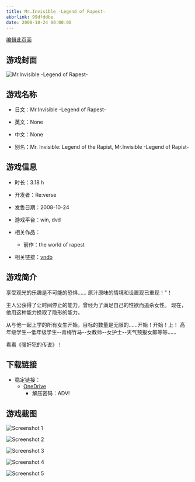 ```yaml
---
title: Mr.Invisible -Legend of Rapest-
abbrlink: 99dfddbe
date: 2008-10-24 00:00:00
---
```

[编辑此页面](https://github.com/ACG-3/ADV3-source/blob/main/source/_posts/games/Mr.Invisible%20-Legend%20of%20Rapest-.md)

## 游戏封面

![Mr.Invisible -Legend of Rapest-](https://pan.timero.xyz/d/onedrive/img_lib_001/Mr.Invisible%20-Legend%20of%20Rapest-_cover.avif)


## 游戏名称

- 日文：Mr.Invisible -Legend of Rapest-
- 英文：None
- 中文：None

- 别名：Mr. Invisible: Legend of the Rapist, Mr.Invisible -Legend of Rapist-


## 游戏信息

- 时长：3.18 h
- 开发者：Re:verse
- 发售日期：2008-10-24
- 游戏平台：win, dvd
- 相关作品：
   - 前作：the world of rapest

- 相关链接：[vndb](https://vndb.org/v4063)


## 游戏简介

享受观光的乐趣是不可能的恐惧......
原汁原味的情境和设置现已重现！"！

主人公获得了让时间停止的能力，曾经为了满足自己的性欲而追杀女性。
现在，他用这种能力换取了隐形的能力。

从与他一起上学的所有女生开始，目标的数量是无限的......开始！开始！上！
高年级学生--低年级学生--青梅竹马--女教师--女护士--天气预报女郎等等......

看看《强奸犯的传说》！




## 下载链接

- 稳定链接：
    - [OneDrive](https://pan.timero.xyz/onedrive/adv_lib_001/Mr.Invisible%20-Legend%20of%20Rapest-)
        - 解压密码：ADV!



## 游戏截图


![Screenshot 1](https://pan.timero.xyz/d/onedrive/img_lib_001/Mr.Invisible%20-Legend%20of%20Rapest-_Screenshot_1.avif)

![Screenshot 2](https://pan.timero.xyz/d/onedrive/img_lib_001/Mr.Invisible%20-Legend%20of%20Rapest-_Screenshot_2.avif)

![Screenshot 3](https://pan.timero.xyz/d/onedrive/img_lib_001/Mr.Invisible%20-Legend%20of%20Rapest-_Screenshot_3.avif)

![Screenshot 4](https://pan.timero.xyz/d/onedrive/img_lib_001/Mr.Invisible%20-Legend%20of%20Rapest-_Screenshot_4.avif)

![Screenshot 5](https://pan.timero.xyz/d/onedrive/img_lib_001/Mr.Invisible%20-Legend%20of%20Rapest-_Screenshot_5.avif)

